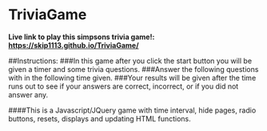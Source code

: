 # TriviaGame   

**Live link to play this simpsons trivia game!: https://skip1113.github.io/TriviaGame/**

##Instructions:
###In this game after you click the start button you will be given a timer and some trivia questions.
###Answer the following questions with in the following time given.
###Your results will be given after the time runs out to see if your answers are correct, incorrect, or if you did not answer any.

####This is a Javascript/JQuery game with time interval, hide pages, radio buttons, resets, displays and updating HTML functions.